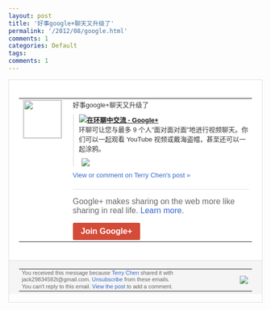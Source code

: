 ```yaml
---
layout: post
title: '好事google+聊天又升级了'
permalink: '/2012/08/google.html'
comments: 1
categories: Default
tags: 
comments: 1
---
```

<div style="border:solid 1px #dfdfdf;color:#686868;font:13px Arial"><div style="background-color:#fff;padding:20px;"><table cellpadding="0" cellspacing="0"><tr><td style="padding-right:15px;vertical-align:top"><a href="https://plus.google.com/_/notifications/emlink?emrecipient=110200756825219614165&amp;emid=CLid_KC1ybECFcId3godZHQAAA&amp;path=%2F108643996575278738906&amp;dt=1343926743015&amp;uob=8"><img height="75" src="https://lh3.googleusercontent.com/-KKRGTyJ5Bl0/AAAAAAAAAAI/AAAAAAAAEEY/jllxqER5dCk/s75-c-k-a/photo.jpg" style="border:solid 1px #cccccc;" width="75"/></a></td><td style="width:578px;color:#333;font:13px Arial;vertical-align:top;"><div style="padding-bottom:10px">好事google+聊天又升级了</div><div style="margin-bottom:10px;padding-left:10px; border-left:2px solid #EAEAEA"><span style="margin-right:5px"><a href="http://www.google.com/+/learnmore/hangouts/?hl=zh-CN" style="zSoyz"><img border="0" src="https://images3-focus-opensocial.googleusercontent.com/gadgets/proxy?url=https://s2.googleusercontent.com/s2/favicons?domain%3Dwww.google.com&amp;container=focus&amp;gadget=a&amp;rewriteMime=image/*&amp;refresh=31536000&amp;resize_h=16"/><span style="font-weight:bold">在环聊中交流 - Google+</span></a><div style="padding-bottom:10px">环聊可让您与最多 9 个人"面对面对面"地进行视频聊天。你们可<wbr/>以一起观看 YouTube 视频或戴海盗帽，甚至还可以一起涂鸦。</div></span><span style="margin-right:5px"><a href="https://plus.google.com/_/notifications/emlink?emrecipient=110200756825219614165&amp;emid=CLid_KC1ybECFcId3godZHQAAA&amp;path=%2F108643996575278738906%2Fposts%2FUnBTW9SYHvj%3Fgpinv%3DAMIXal866MxrLG3MfUnwc_SI-pIvCXhesEV0eqZyxsSqiVB_GbfDW5dVMrb4A1PmNlE5cYDE0tODbofl4IcC1TMPgVgDqVTYBLH9heF-p8AqFU81CL-mldw&amp;dt=1343926743015&amp;uob=8" style="zSoyz;"><img border="0" src="https://images1-focus-opensocial.googleusercontent.com/gadgets/proxy?url=http://www.google.com/intl/zh-CN_ALL/%2B/images/learnmore/hero/hero-hangouts.jpg&amp;container=focus&amp;gadget=a&amp;rewriteMime=image/*&amp;refresh=31536000&amp;resize_h=120" style="max-height:200px;max-width:275px"/></a></span></div><a href="https://plus.google.com/_/notifications/emlink?emrecipient=110200756825219614165&amp;emid=CLid_KC1ybECFcId3godZHQAAA&amp;path=%2F108643996575278738906%2Fposts%2FUnBTW9SYHvj%3Fgpinv%3DAMIXal866MxrLG3MfUnwc_SI-pIvCXhesEV0eqZyxsSqiVB_GbfDW5dVMrb4A1PmNlE5cYDE0tODbofl4IcC1TMPgVgDqVTYBLH9heF-p8AqFU81CL-mldw&amp;dt=1343926743015&amp;uob=8" style="color:#3366CC;text-decoration:none;">View or comment on Terry Chen's post »</a><div style="margin-top:20px;border-top:solid 1px #dfdfdf"><div style="padding:15px 0;color:#686868;font:16px Arial;">Google+ makes sharing on the web more like sharing in real life. <a href="http://www.google.com/+/learnmore/" style="color:#3366CC;text-decoration:none;">Learn more</a>.</div><a href="https://plus.google.com/_/notifications/emlink?emrecipient=110200756825219614165&amp;emid=CLid_KC1ybECFcId3godZHQAAA&amp;path=%2F%3Fgpinv%3DAMIXal866MxrLG3MfUnwc_SI-pIvCXhesEV0eqZyxsSqiVB_GbfDW5dVMrb4A1PmNlE5cYDE0tODbofl4IcC1TMPgVgDqVTYBLH9heF-p8AqFU81CL-mldw&amp;dt=1343926743015&amp;uob=8" style="display:inline-block;padding:7px 15px;background-color:#d44b38; color:#fff;font-size:16px; font-weight:bold;border-radius:2px;-webkit-border-radius:2px; -moz-border-radius:2px;border:solid 1px #c43b28; white-space:nowrap;text-decoration:none">Join Google+</a></div></td></tr></table></div><div style="border-top:solid 1px #dfdfdf;padding:0 20px; background-color:#f5f5f5"><table cellpadding="0" cellspacing="0" style="height:50px"><tbody><tr><td style="vertical-align:middle;width:100%; color:#636363;font:11px Arial; line-height:120%">You received this message because <a href="https://plus.google.com/_/notifications/emlink?emrecipient=110200756825219614165&amp;emid=CLid_KC1ybECFcId3godZHQAAA&amp;path=%2F108643996575278738906%3Fgpinv%3DAMIXal866MxrLG3MfUnwc_SI-pIvCXhesEV0eqZyxsSqiVB_GbfDW5dVMrb4A1PmNlE5cYDE0tODbofl4IcC1TMPgVgDqVTYBLH9heF-p8AqFU81CL-mldw&amp;dt=1343926743015&amp;uob=8" style="color:#3366CC;text-decoration:none;">Terry Chen</a> shared it with jack29834582t@gmail.com. <a href="https://plus.google.com/_/notifications/emlink?emrecipient=110200756825219614165&amp;emid=CLid_KC1ybECFcId3godZHQAAA&amp;path=%2F_%2Fnonplus%2Femailsettings%3Fgpinv%3DAMIXal866MxrLG3MfUnwc_SI-pIvCXhesEV0eqZyxsSqiVB_GbfDW5dVMrb4A1PmNlE5cYDE0tODbofl4IcC1TMPgVgDqVTYBLH9heF-p8AqFU81CL-mldw%26est%3DADH5u8WNawaJ0bGeKqKJXvNU0mH4bm0PyHZ8JXd2cqE8kZhyfm4fhJbFqDf5B4N6YTRVK3lVh8p86RuSN9bmLFMqZY2QMVoL_EvQqym46zO0LC72ksUcMf-FjPbXMWZGWpJ7F212cSbHE7cV69FwtOMFnaq46po69g&amp;dt=1343926743015&amp;uob=8" style="color:#3366CC;text-decoration:none;">Unsubscribe</a> from these emails.<br/>You can't reply to this email. <a href="https://plus.google.com/_/notifications/emlink?emrecipient=110200756825219614165&amp;emid=CLid_KC1ybECFcId3godZHQAAA&amp;path=%2F108643996575278738906%2Fposts%2FUnBTW9SYHvj%3Fgpinv%3DAMIXal866MxrLG3MfUnwc_SI-pIvCXhesEV0eqZyxsSqiVB_GbfDW5dVMrb4A1PmNlE5cYDE0tODbofl4IcC1TMPgVgDqVTYBLH9heF-p8AqFU81CL-mldw&amp;dt=1343926743015&amp;uob=8" style="color:#3366CC;text-decoration:none;">View the post</a> to add a comment.<br/></td><td><img src="https://ssl.gstatic.com/s2/oz/images/notifications/logo/google-plus-6617a72bb36cc548861652780c9e6ff1.png"/></td></tr></tbody></table></div></div>